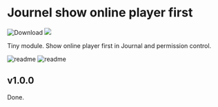 # Journel show online player first

![Download](https://img.shields.io/github/downloads/hktrpg/fvtt-Journal-show-online-player-first/total)
<a href="https://patreon.com/HKTRPG"><img src="https://img.shields.io/endpoint.svg?url=https://shieldsio-patreon.vercel.app/api/?username=HKTRPG&type=patrons" /></a>

Tiny module. Show online player first in Journal and permission control.

![readme](./demo01.png)
![readme](./demo02.png)

## v1.0.0

Done.
